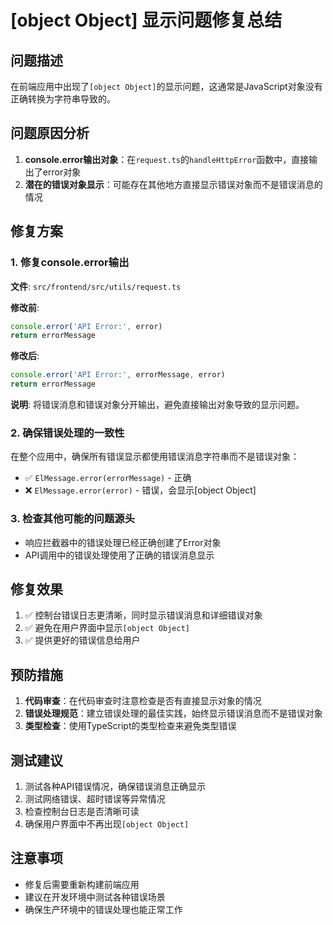# [object Object] 显示问题修复总结

## 问题描述
在前端应用中出现了`[object Object]`的显示问题，这通常是JavaScript对象没有正确转换为字符串导致的。

## 问题原因分析
1. **console.error输出对象**：在`request.ts`的`handleHttpError`函数中，直接输出了error对象
2. **潜在的错误对象显示**：可能存在其他地方直接显示错误对象而不是错误消息的情况

## 修复方案

### 1. 修复console.error输出
**文件**: `src/frontend/src/utils/request.ts`

**修改前**:
```typescript
console.error('API Error:', error)
return errorMessage
```

**修改后**:
```typescript
console.error('API Error:', errorMessage, error)
return errorMessage
```

**说明**: 将错误消息和错误对象分开输出，避免直接输出对象导致的显示问题。

### 2. 确保错误处理的一致性
在整个应用中，确保所有错误显示都使用错误消息字符串而不是错误对象：

- ✅ `ElMessage.error(errorMessage)` - 正确
- ❌ `ElMessage.error(error)` - 错误，会显示[object Object]

### 3. 检查其他可能的问题源头
- 响应拦截器中的错误处理已经正确创建了Error对象
- API调用中的错误处理使用了正确的错误消息显示

## 修复效果
1. ✅ 控制台错误日志更清晰，同时显示错误消息和详细错误对象
2. ✅ 避免在用户界面中显示`[object Object]`
3. ✅ 提供更好的错误信息给用户

## 预防措施
1. **代码审查**：在代码审查时注意检查是否有直接显示对象的情况
2. **错误处理规范**：建立错误处理的最佳实践，始终显示错误消息而不是错误对象
3. **类型检查**：使用TypeScript的类型检查来避免类型错误

## 测试建议
1. 测试各种API错误情况，确保错误消息正确显示
2. 测试网络错误、超时错误等异常情况
3. 检查控制台日志是否清晰可读
4. 确保用户界面中不再出现`[object Object]`

## 注意事项
- 修复后需要重新构建前端应用
- 建议在开发环境中测试各种错误场景
- 确保生产环境中的错误处理也能正常工作